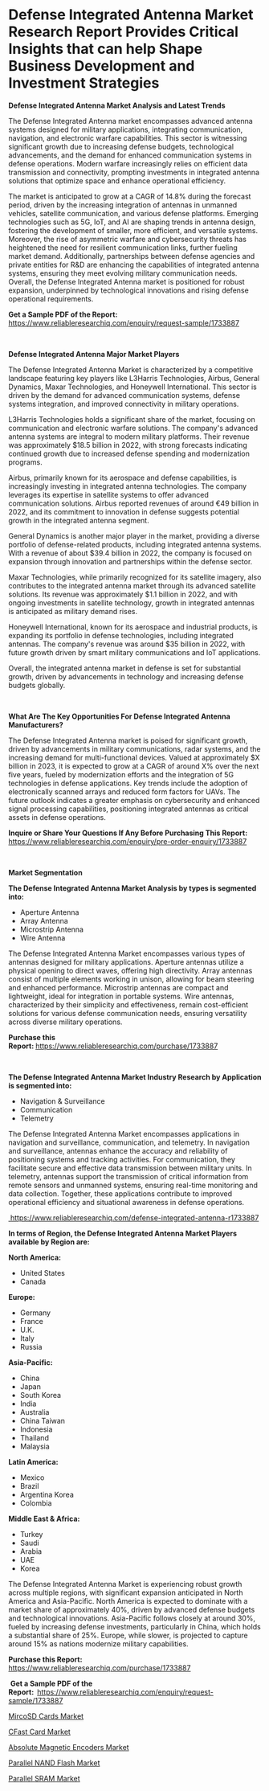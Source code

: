 <p><h1>Defense Integrated Antenna Market Research Report Provides Critical Insights that can help Shape Business Development and Investment Strategies</h1></p><p><strong>Defense Integrated Antenna Market Analysis and Latest Trends</strong></p>
<p><p>The Defense Integrated Antenna market encompasses advanced antenna systems designed for military applications, integrating communication, navigation, and electronic warfare capabilities. This sector is witnessing significant growth due to increasing defense budgets, technological advancements, and the demand for enhanced communication systems in defense operations. Modern warfare increasingly relies on efficient data transmission and connectivity, prompting investments in integrated antenna solutions that optimize space and enhance operational efficiency.</p><p>The market is anticipated to grow at a CAGR of 14.8% during the forecast period, driven by the increasing integration of antennas in unmanned vehicles, satellite communication, and various defense platforms. Emerging technologies such as 5G, IoT, and AI are shaping trends in antenna design, fostering the development of smaller, more efficient, and versatile systems. Moreover, the rise of asymmetric warfare and cybersecurity threats has heightened the need for resilient communication links, further fueling market demand. Additionally, partnerships between defense agencies and private entities for R&D are enhancing the capabilities of integrated antenna systems, ensuring they meet evolving military communication needs. Overall, the Defense Integrated Antenna market is positioned for robust expansion, underpinned by technological innovations and rising defense operational requirements.</p></p>
<p><strong>Get a Sample PDF of the Report:&nbsp;</strong> <a href="https://www.reliableresearchiq.com/enquiry/request-sample/1733887?utm_campaign=973&utm_medium=2&utm_source=Github&utm_content=ia&utm_term=10022025&utm_id=defense-integrated-antenna">https://www.reliableresearchiq.com/enquiry/request-sample/1733887</a></p>
<p>&nbsp;</p>
<p><strong>Defense Integrated Antenna Major Market Players</strong></p>
<p><p>The Defense Integrated Antenna Market is characterized by a competitive landscape featuring key players like L3Harris Technologies, Airbus, General Dynamics, Maxar Technologies, and Honeywell International. This sector is driven by the demand for advanced communication systems, defense systems integration, and improved connectivity in military operations.</p><p>L3Harris Technologies holds a significant share of the market, focusing on communication and electronic warfare solutions. The company's advanced antenna systems are integral to modern military platforms. Their revenue was approximately $18.5 billion in 2022, with strong forecasts indicating continued growth due to increased defense spending and modernization programs.</p><p>Airbus, primarily known for its aerospace and defense capabilities, is increasingly investing in integrated antenna technologies. The company leverages its expertise in satellite systems to offer advanced communication solutions. Airbus reported revenues of around €49 billion in 2022, and its commitment to innovation in defense suggests potential growth in the integrated antenna segment.</p><p>General Dynamics is another major player in the market, providing a diverse portfolio of defense-related products, including integrated antenna systems. With a revenue of about $39.4 billion in 2022, the company is focused on expansion through innovation and partnerships within the defense sector.</p><p>Maxar Technologies, while primarily recognized for its satellite imagery, also contributes to the integrated antenna market through its advanced satellite solutions. Its revenue was approximately $1.1 billion in 2022, and with ongoing investments in satellite technology, growth in integrated antennas is anticipated as military demand rises.</p><p>Honeywell International, known for its aerospace and industrial products, is expanding its portfolio in defense technologies, including integrated antennas. The company's revenue was around $35 billion in 2022, with future growth driven by smart military communications and IoT applications.</p><p>Overall, the integrated antenna market in defense is set for substantial growth, driven by advancements in technology and increasing defense budgets globally.</p></p>
<p>&nbsp;</p>
<p><strong>What Are The Key Opportunities For Defense Integrated Antenna Manufacturers?</strong></p>
<p><p>The Defense Integrated Antenna market is poised for significant growth, driven by advancements in military communications, radar systems, and the increasing demand for multi-functional devices. Valued at approximately $X billion in 2023, it is expected to grow at a CAGR of around X% over the next five years, fueled by modernization efforts and the integration of 5G technologies in defense applications. Key trends include the adoption of electronically scanned arrays and reduced form factors for UAVs. The future outlook indicates a greater emphasis on cybersecurity and enhanced signal processing capabilities, positioning integrated antennas as critical assets in defense operations.</p></p>
<p><strong>Inquire or Share Your Questions If Any Before Purchasing This Report:</strong> <a href="https://www.reliableresearchiq.com/enquiry/pre-order-enquiry/1733887?utm_campaign=973&utm_medium=2&utm_source=Github&utm_content=ia&utm_term=10022025&utm_id=defense-integrated-antenna">https://www.reliableresearchiq.com/enquiry/pre-order-enquiry/1733887</a></p>
<p>&nbsp;</p>
<p><strong>Market Segmentation</strong></p>
<p><strong>The Defense Integrated Antenna Market Analysis by types is segmented into:</strong></p>
<p><ul><li>Aperture Antenna</li><li>Array Antenna</li><li>Microstrip Antenna</li><li>Wire Antenna</li></ul></p>
<p><p>The Defense Integrated Antenna Market encompasses various types of antennas designed for military applications. Aperture antennas utilize a physical opening to direct waves, offering high directivity. Array antennas consist of multiple elements working in unison, allowing for beam steering and enhanced performance. Microstrip antennas are compact and lightweight, ideal for integration in portable systems. Wire antennas, characterized by their simplicity and effectiveness, remain cost-efficient solutions for various defense communication needs, ensuring versatility across diverse military operations.</p></p>
<p><strong>Purchase this Report:&nbsp;</strong><a href="https://www.reliableresearchiq.com/purchase/1733887?utm_campaign=973&utm_medium=2&utm_source=Github&utm_content=ia&utm_term=10022025&utm_id=defense-integrated-antenna">https://www.reliableresearchiq.com/purchase/1733887</a></p>
<p>&nbsp;</p>
<p><strong>The Defense Integrated Antenna Market Industry Research by Application is segmented into:</strong></p>
<p><ul><li>Navigation & Surveillance</li><li>Communication</li><li>Telemetry</li></ul></p>
<p><p>The Defense Integrated Antenna Market encompasses applications in navigation and surveillance, communication, and telemetry. In navigation and surveillance, antennas enhance the accuracy and reliability of positioning systems and tracking activities. For communication, they facilitate secure and effective data transmission between military units. In telemetry, antennas support the transmission of critical information from remote sensors and unmanned systems, ensuring real-time monitoring and data collection. Together, these applications contribute to improved operational efficiency and situational awareness in defense operations.</p></p>
<p><a href="https://www.reliableresearchiq.com/defense-integrated-antenna-r1733887?utm_campaign=973&utm_medium=2&utm_source=Github&utm_content=ia&utm_term=10022025&utm_id=defense-integrated-antenna">&nbsp;https://www.reliableresearchiq.com/defense-integrated-antenna-r1733887</a></p>
<p><strong>In terms of Region, the Defense Integrated Antenna Market Players available by Region are:</strong></p>
<p>
    <p> <strong> North America: </strong>
        <ul>
            <li>United States</li>
            <li>Canada</li>
        </ul>
        </p> 
    <p> <strong> Europe: </strong>
        <ul>
            <li>Germany</li>
            <li>France</li>
            <li>U.K.</li>
            <li>Italy</li>
            <li>Russia</li>
        </ul>
        </p> 
    <p> <strong> Asia-Pacific: </strong>
        <ul>
            <li>China</li>
            <li>Japan</li>
            <li>South Korea</li>
            <li>India</li>
            <li>Australia</li>
            <li>China Taiwan</li>
            <li>Indonesia</li>
            <li>Thailand</li>
            <li>Malaysia</li>
        </ul>
        </p> 
    <p> <strong> Latin America: </strong>
        <ul>
            <li>Mexico</li>
            <li>Brazil</li>
            <li>Argentina Korea</li>
            <li>Colombia</li>
        </ul>
        </p> 
    <p> <strong> Middle East & Africa: </strong>
        <ul>
            <li>Turkey</li>
            <li>Saudi</li>
            <li>Arabia</li>
            <li>UAE</li>
            <li>Korea</li>
        </ul>
    </p>
    </p>
<p><p>The Defense Integrated Antenna Market is experiencing robust growth across multiple regions, with significant expansion anticipated in North America and Asia-Pacific. North America is expected to dominate with a market share of approximately 40%, driven by advanced defense budgets and technological innovations. Asia-Pacific follows closely at around 30%, fueled by increasing defense investments, particularly in China, which holds a substantial share of 25%. Europe, while slower, is projected to capture around 15% as nations modernize military capabilities.</p></p>
<p><strong>Purchase this Report: </strong><a href="https://www.reliableresearchiq.com/purchase/1733887?utm_campaign=973&utm_medium=2&utm_source=Github&utm_content=ia&utm_term=10022025&utm_id=defense-integrated-antenna">https://www.reliableresearchiq.com/purchase/1733887</a></p>
<p>&nbsp;<strong>Get a Sample PDF of the Report:&nbsp;&nbsp;</strong><a href="https://www.reliableresearchiq.com/enquiry/request-sample/1733887?utm_campaign=973&utm_medium=2&utm_source=Github&utm_content=ia&utm_term=10022025&utm_id=defense-integrated-antenna">https://www.reliableresearchiq.com/enquiry/request-sample/1733887</a></p>
<p><strong></strong></p>
<p><p><a href="https://github.com/elvutedipela/Market-Research-Report-List-1/blob/main/mircosd-cards-market.md?utm_campaign=973&utm_medium=2&utm_source=Github&utm_content=ia&utm_term=10022025&utm_id=defense-integrated-antenna">MircoSD Cards Market</a></p><p><a href="https://github.com/nkbaroga/Market-Research-Report-List-1/blob/main/cfast-card-market.md?utm_campaign=973&utm_medium=2&utm_source=Github&utm_content=ia&utm_term=10022025&utm_id=defense-integrated-antenna">CFast Card Market</a></p><p><a href="https://github.com/sawrovpipolo/Market-Research-Report-List-1/blob/main/absolute-magnetic-encoders-market.md?utm_campaign=973&utm_medium=2&utm_source=Github&utm_content=ia&utm_term=10022025&utm_id=defense-integrated-antenna">Absolute Magnetic Encoders Market</a></p><p><a href="https://github.com/sponsumelo/Market-Research-Report-List-1/blob/main/parallel-nand-flash-market.md?utm_campaign=973&utm_medium=2&utm_source=Github&utm_content=ia&utm_term=10022025&utm_id=defense-integrated-antenna">Parallel NAND Flash Market</a></p><p><a href="https://github.com/ritooesiaba/Market-Research-Report-List-1/blob/main/parallel-sram-market.md?utm_campaign=973&utm_medium=2&utm_source=Github&utm_content=ia&utm_term=10022025&utm_id=defense-integrated-antenna">Parallel SRAM Market</a></p></p>